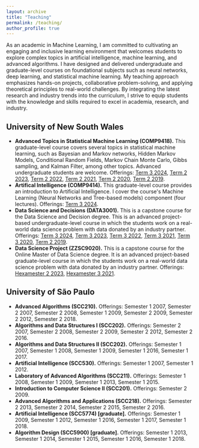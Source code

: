 ```yaml
---
layout: archive
title: "Teaching"
permalink: /teaching/
author_profile: true
---
```


As an academic in Machine Learning, I am committed to cultivating an engaging and inclusive learning environment that welcomes students to explore complex topics in artificial intelligence, machine learning, and advanced algorithms. I have designed and delivered undergraduate and graduate-level courses on foundational subjects such as neural networks, deep learning, and statistical machine learning. My teaching approach emphasizes hands-on projects, collaborative problem-solving, and applying theoretical principles to real-world challenges. By integrating the latest research and industry trends into the curriculum, I strive to equip students with the knowledge and skills required to excel in academia, research, and industry.

University of New South Wales
-----

* **Advanced Topics in Statistical Machine Learning (COMP9418).** This graduate-level course covers several topics in statistical machine learning, such as Bayesian and Markov networks, Hidden Markov Models, Conditional Random Fields, Markov Chain Monte Carlo, Gibbs sampling, and Kalman Filter, among other topics. Advanced undergraduate students are welcome. Offerings: [Term 3 2024](https://webcms3.cse.unsw.edu.au/COMP9418/24T2/), [Term 2 2023](https://webcms3.cse.unsw.edu.au/COMP9418/23T3/), [Term 2 2022](https://webcms3.cse.unsw.edu.au/COMP9418/22T3/), [Term 2 2021](https://webcms3.cse.unsw.edu.au/COMP9418/21T3/), [Term 2 2020](https://webcms3.cse.unsw.edu.au/COMP9418/20T3/), [Term 2 2019](https://webcms3.cse.unsw.edu.au/COMP9418/19T3/).
* **Artifical Intelligence (COMP9414).** This graduate-level course provides an introduction to Artificial Intelligence. I cover the course's Machine Learning (Neural Networks and Tree-based models) component (four lectures). Offerings: [Term 3 2024](https://cgi.cse.unsw.edu.au/~cs9414/).
* **Data Science and Decisions (DATA3001).** This is a capstone course for the Data Science and Decision degree. This is an advanced project-based undergraduate-level course in which the students work on a real-world data science problem with data donated by an industry partner. Offerings: [Term 3 2024](https://moodle.telt.unsw.edu.au/course/view.php?id=85632), [Term 3 2023](https://moodle.telt.unsw.edu.au/course/view.php?id=78647), [Term 3 2022](https://moodle.telt.unsw.edu.au/course/view.php?id=69171), [Term 3 2021](https://moodle.telt.unsw.edu.au/course/view.php?id=61486), [Term 3 2020](https://moodle.telt.unsw.edu.au/course/view.php?id=55079), [Term 2 2019](https://moodle.telt.unsw.edu.au/course/view.php?id=41017).
* **Data Science Project (ZZSC9020).** This is a capstone course for the Online Master of Data Science degree. It is an advanced project-based graduate-level course in which the students work on a real-world data science problem with data donated by an industry partner. Offerings: [Hexamester 2 2023](https://moodle.telt.unsw.edu.au/course/view.php?id=73936), [Hexamester 3 2021](https://moodle.telt.unsw.edu.au/course/view.php?id=58446).


University of São Paulo
-----

* **Advanced Algorithms (SCC210).** Offerings: Semester 1 2007, Semester 2 2007, Semester 2 2008, Semester 1 2009, Semester 2 2009, Semester 2 2012, Semester 2 2018.
* **Algorithms and Data Structures I (SCC202).** Offerings: Semester 2 2007, Semester 2 2008, Semester 2 2009, Semester 2 2012, Semester 2 2016.
* **Algorithms and Data Structures II (SCC202).** Offerings: Semester 1 2007, Semester 1 2008, Semester 1 2009, Semester 1 2016, Semester 1 2017.
* **Artificial Intelligence (SCC530).** Offerings: Semester 1 2007, Semester 1 2012.
* **Laboratory of Advanced Algorithms (SCC211).** Offerings: Semester 1 2008, Semester 1 2009, Semester 1 2013, Semester 1 2015.
* **Introduction to Computer Science II (SCC201).** Offerings: Semester 2 2009.
* **Advanced Algorithms and Applications (SCC218).** Offerings: Semester 2 2013, Semester 2 2014, Semester 2 2015, Semester 2 2016.
* **Artificial Intelligence (SCC5774) [graduate].** Offerings: Semester 1 2009, Semester 1 2012, Semester 1 2016, Semester 1 2017, Semester 1 2018.
* **Algorithm Design (SCC5900) [graduate].** Offerings: Semester 1 2013, Semester 1 2014, Semester 1 2015, Semester 1 2016, Semester 1 2018.

